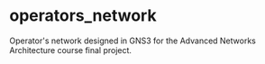 # operators_network
Operator's network designed in GNS3 for the Advanced Networks Architecture course final project.

